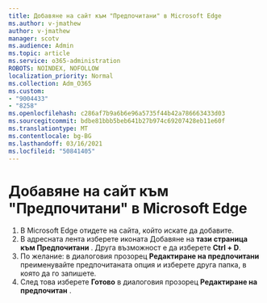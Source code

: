 ```yaml
---
title: Добавяне на сайт към "Предпочитани" в Microsoft Edge
ms.author: v-jmathew
author: v-jmathew
manager: scotv
ms.audience: Admin
ms.topic: article
ms.service: o365-administration
ROBOTS: NOINDEX, NOFOLLOW
localization_priority: Normal
ms.collection: Adm_O365
ms.custom:
- "9004433"
- "8258"
ms.openlocfilehash: c286af7b9a6b6e96a5735f44b42a786663433d03
ms.sourcegitcommit: bdbe81bbb5beb641b27b974c69207428eb11e60f
ms.translationtype: MT
ms.contentlocale: bg-BG
ms.lasthandoff: 03/16/2021
ms.locfileid: "50841405"
---
```

# <a name="add-a-site-to-your-favorites-in-microsoft-edge"></a>Добавяне на сайт към "Предпочитани" в Microsoft Edge

1. В Microsoft Edge отидете на сайта, който искате да добавите.
2. В адресната лента изберете иконата Добавяне на **тази страница към Предпочитани** . Друга възможност е да изберете **Ctrl + D**.
3. По желание: в диалоговия прозорец **Редактиране на предпочитани** преименувайте предпочитаната опция и изберете друга папка, в която да го запишете.
4. След това изберете **Готово** в диалоговия прозорец **Редактиране на предпочитан** .
